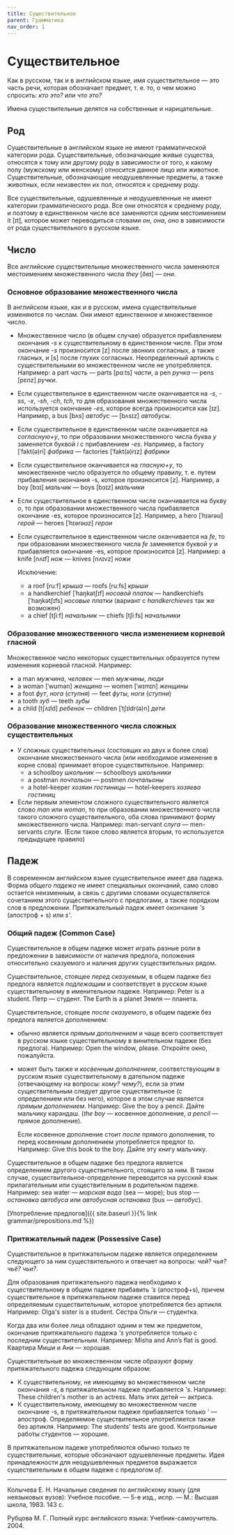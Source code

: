```yaml
---
title: Существительное
parent: Грамматика
nav_order: 1
---
```


# Существительное

Как в русском, так и в английском языке, имя существительное — это
часть речи, которая обозначает предмет, т. е. то, о чем можно
спросить: *кто это?* или *что это?*

Имена существительные делятся на собственные и нарицательные.


## Род

Существительные в английском языке не имеют грамматической категории
рода.  Существительные, обозначающие живые существа, относятся к тому
или другому роду в зависимости от того, к какому полу (мужскому или
женскому) относится данное лицо или животное.  Существительные,
обозначающие неодушевленные предметы, а также животных, если
неизвестен их пол, относятся к среднему роду.

Все существительные, одушевленные и неодушевленные не имеют категории
грамматического рода.  Все они относятся к среднему роду, и поэтому в
единственном числе все заменяются одним местоимением it [ɪt], которое
может переводиться словами *он*, *она*, *оно* в зависимости от рода
существительного в русском языке.


## Число

Все английские существительные множественного числа заменяются
местоимением множественного числа *they* [ðeɪ] — они.


### Основное образование множественного числа

В английском языке, как и в русском, имена существительные изменяются
по числам.  Они имеют единственное и множественное число.

- Множественное число (в общем случае) образуется прибавлением
  окончания *-s* к существительному в единственном числе.  При этом
  окончание *-s* произносится [z] после звонких согласных, а также
  гласных, и [s] после глухих согласных.  Неопределенный артикль с
  существительными во множественном числе не употребляется.  Например:
  a part *часть* — parts [pɑːts] *части*, a pen *ручка* — pens [pɛnz]
  *ручки*.
- Если существительное в единственном числе оканчивается на *-s*,
  *-ss*, *-х*, *-sh*, *-ch*, *tch*, то для образования множественного
  числа используется окончание *-es*, которое всегда произносится как
  [ɪz].  Например, a bus [bʌs] *автобус* — [bʌsɪz] *автобусы*.
- Если существительное в единственном числе оканчивается на
  *согласную+y*, то при образовании множественного числа буква *y*
  заменяется буквой *i* с прибавлением *-es*.  Например, a factory
  [ˈfakt(ə)ri] *фабрика* — factories [ˈfakt(ə)rɪz] *фабрики*
- Если существительное оканчивается на *гласную+y*, то множественное
  число образуется по общему правилу, т. е. путем прибавления
  окончания -s, которое произносится [z].  Например, a boy [bɔɪ]
  *мальчик* — boys [bɔɪz] *мальчики*
- Если существительное в единственном числе оканчивается на букву *o*,
  то при образовании множественного числа прибавляется окончание -es,
  которое произносится [z]. Например, a hero [ˈhɪərəʊ] *герой* —
  heroes [ˈhɪərəʊz] *герои*
- Если существительное в единственном числе оканчивается на *fe*, то
  при образовании множественного числа *fe* заменяется буквой *y* и
  прибавляется окончание -es, которое произносится [z]. Например: a
  knife [nʌɪf] *нож* — knives [nʌɪvz] *ножи*

  Исключение:
  - a roof [ruːf] *крыша* — roofs [ruːfs] *крыши*
  - a handkerchief [ˈhaŋkətʃɪf] *носовой платок* — handkerchiefs
    [ˈhaŋkətʃɪfs] *носовые платки* (вариант с *handkerchieves* так же
    возможен)
  - a chief [tʃiːf] *начальник* — chiefs [tʃiːfs] *начальники*


### Образование множественного числа изменением корневой гласной

Множественное число некоторых существительных образуется путем
изменения корневой гласной.  Например:
- a man *мужчина*, *человек* — men *мужчины*, *люди*
- a woman [ˈwʊmən] *женщина* — women [ˈwɪmɪn] *женщины*
- a foot *фут*, *нога* (*ступня*) — feet *футы*, *ноги* (*ступни*)
- a tooth *зуб* — teeth *зубы*
- a child [tʃʌɪld] *ребенок* — children [ˈtʃɪldr(ə)n] *дети*


### Образование множественного числа сложных существительных

- У сложных существительных (состоящих из двух и более слов) окончание
  множественного числа (или необходимое изменение в корне слова)
  принимает второе существительное. Например:
  - a schoolboy *школьник* — schoolboys *школьники*
  - a postman *почтальон* — postmen *почтальоны*
  - a hotel-keeper *хозяин гостиницы* — hotel-keepers *хозяева
    гостиниц*
- Если первым элементом сложного существительного является слово *man*
  или *woman*, то при образовании множественного числа такого сложного
  существительного, оба слова принимают форму множественного числа.
  Например: man-servant *слуга* — men-servants *слуги*.  (Если такое
  слово является вторым, то используется предыдущее правило)


## Падеж

В современном английском языке существительное имеет два падежа.
Форма *общего падежа* не имеет специальных окончаний, само слово
остается неизменным, а связь с другими словами осуществляется
сочетанием этого существительного с предлогами, а также порядком слов
в предложении.  Притяжательный падеж имеет окончание *'s* (апостроф +
s) или *s'*.


### Общий падеж (Common Case)

Существительное в общем падеже может играть разные роли в предложении
в зависимости от наличия предлога, положения относительно сказуемого и
наличия других существительных рядом.

Существительное, стоящее *перед сказуемым*, в общем падеже без
предлога является *подлежащим* и соответствует в русском языке
существительному в именительном падеже.  Например: Peter is a student.
Петр — студент.  The Earth is a planet Земля — планета.

Существительное, стоящее *после сказуемого*, в общем падеже без
предлога является дополнением:

- обычно является *прямым дополнением* и чаще всего соответствует в
  русском языке существительному в винительном падеже (без предлога).
  Например: Open the window, please.  Откройте окно, пожалуйста.

- может быть также и *косвенным дополнением*, соответствующим в
  русском языке существительному в дательном падеже (отвечающему на
  вопросы: *кому?* *чему?*), если за этим существительным следует
  другое существительное (с определением или без него), которое в этом
  случае является *прямым дополнением*. Например: Give the boy a
  pencil.  Дайте мальчику карандаш.  (*the boy* — косвенное
  дополнение, *a pencil* — прямое дополнение).
  
  Если косвенное дополнение стоит *после* прямого дополнения, то перед
  косвенным дополнением употребляется предлог *to*.  Например: Give
  this book to the boy.  Дайте эту книгу мальчику.

Существительное в общем падеже без предлога является определением
другого существительного, стоящего за ним.  В таком случае,
существительное-определение переводится на русский язык прилагательным
или существительным в родительном падеже.  Например: sea water —
*морская вода* (sea — море); bus stop — *остановка автобуса* или
*автобусная остановка* (bus — *автобус*).

[Употребление предлогов]({{ site.baseurl }}{% link grammar/prepositions.md %})


### Притяжательный падеж (Possessive Case)

Cyществительное в притяжательном падеже является определением
следующего за ним существительного и отвечает на вопросы: *чей?*
*чья?* *чьё?* *чьи?*.

Для образования притяжательного падежа необходимо к существительному в
общем падеже прибавить *'s* (апостроф+s), причем существительное в
притяжательном падеже ставится перед определяемым существительным,
которое употребляется без артикля. Например: Olga's sister is a
student.  Сестра Ольги — студентка.

Когда два или более лица обладают одним и тем же предметом, окончание
притяжательного падежа *'s* употребляется только с последним
существительным.  Например: Misha and Ann’s flat is good.  Квартира
Миши и Ани — хорошая.

Существительные во множественном числе образуют
форму притяжательного падежа следующим образом:
- К существительному, не имеющему во множественном числе окончания
  *-s*, в притяжательном падеже прибавляется *'s*. Например: These
  children's mother is an actress.  Мать этих детей — актриca.
- К существительному, имеющему во множественном числе окончание -s, в
  притяжательном падеже прибавляется только *'* — апостроф.
  Определяемое существительное употребляется также без артикля.
  Например: The students' tests are good.  Контрольные работы
  студентов — хорошие.

В притяжательном падеже употребляются обычно только те
существительные, которые обозначают одушевленные предметы.  Идея
принадлежности для неодушевленных предметов выражается существительным
в общем падеже с предлогом *of*.


---

Колычева Е. Н.  Начальные сведения по английскому языку (для
неязыковых вузов): Учебное пособие. — 5-е изд., испр. — М.: Высшая
школа, 1983. 143 с.

Рубцова М. Г.  Полный курс английского языка: Учебник-самоучитель.
2004.

